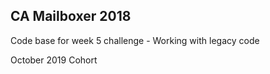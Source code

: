 ## CA Mailboxer 2018

Code base for week 5 challenge - Working with legacy code

October 2019 Cohort 
